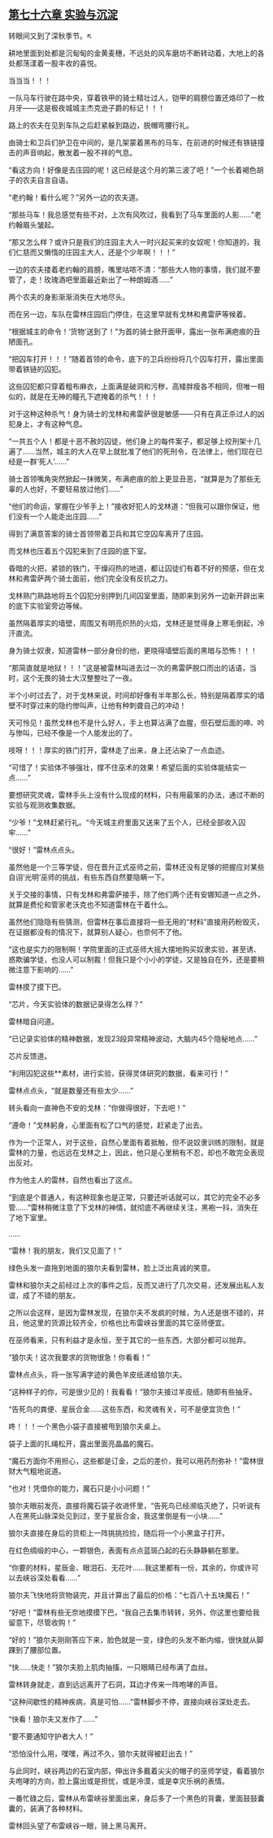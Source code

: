 ## [第七十六章 实验与沉淀](https://www.xxbiquge.com/11_11222/5428857.html)


  转眼间又到了深秋季节。↖

  耕地里面到处都是沉甸甸的金黄麦穗，不远处的风车磨坊不断转动着，大地上的各处都荡漾着一股丰收的喜悦。

  当当当！！！

  一队马车行驶在路中央，穿着铁甲的骑士精壮过人，铠甲的肩膀位置还烙印了一枚月牙——这是极夜城城主杰克逊子爵的标记！！！

  路上的农夫在见到车队之后赶紧躲到路边，脱帽弯腰行礼。

  由骑士和卫兵们护卫在中间的，是几架蒙着黑布的马车，在前进的时候还有铁链撞击的声音响起，散发着一股不祥的气息。

  “看这方向！好像是去庄园的呢！这已经是这个月的第三波了吧！”一个长着褐色胡子的农夫自言自语。

  “老约翰！看什么呢？”另外一边的农夫道。

  “那些马车！我总感觉有些不对，上次有风吹过，我看到了马车里面的人影……”老约翰眉头皱起。

  “那又怎么样？或许只是我们的庄园主大人一时兴起买来的女奴呢！你知道的，我们仁慈而又懒惰的庄园主大人，还是个少年啊！！！”

  一边的农夫搂着老约翰的肩膀，嘴里咕哝不清：“那些大人物的事情，我们就不要管了，走！玫瑰酒吧里面最近新出了一种朗姆酒……”

  两个农夫的身影渐渐消失在大地尽头。

  而在另一边，车队在雷林庄园后门停住，在这里早就有戈林和弗雷萨等候着。

  “根据城主的命令！‘货物’送到了！”为首的骑士掀开面甲，露出一张布满疤痕的丑陋面孔。

  “把囚车打开！！！”随着首领的命令，底下的卫兵纷纷将几个囚车打开，露出里面带着铁链的囚犯。

  这些囚犯都只穿着粗布麻衣，上面满是破洞和污秽，高矮胖瘦各不相同，但唯一相似的，就是在无神的瞳孔下遮掩着的杀气！！！

  对于这种这种杀气！身为骑士的戈林和弗雷萨很是敏感——只有在真正杀过人的凶犯身上，才有这种气息。

  “一共五个人！都是十恶不赦的囚徒，他们身上的每件案子，都足够上绞刑架十几遍了……当然，城主的大人在早上就批准了他们的死刑令，在法律上，他们现在已经是一群‘死人’……”

  骑士首领嘴角突然掀起一抹微笑，布满疤痕的脸上更显丑恶，“就算是为了那些无辜的人也好，不要轻易放过他们……”

  “他们的命运，掌握在少爷手上！”接收好犯人的戈林道：“但我可以跟你保证，他们没有一个人能走出庄园……”

  得到了满意答案的骑士首领带着卫兵和其它空囚车离开了庄园。

  而戈林也压着五个囚犯来到了庄园的底下室。

  昏暗的火把，紧锁的铁门，干燥闷热的地道，都让囚徒们有着不好的预感，但在戈林和弗雷萨两个骑士面前，他们完全没有反抗之力。

  戈林熟门熟路地将五个囚犯分别押到几间囚室里面，随即来到另外一边新开辟出来的底下实验室旁边等候。

  虽然隔着厚实的墙壁，周围又有明亮炽热的火焰，戈林还是觉得身上寒毛倒起，冷汗直流。

  身为骑士奴隶，知道雷林一部分身份的他，更晓得墙壁后面的黑暗与恐怖！！！

  “那简直就是地狱！！！”这是被雷林叫进去过一次的弗雷萨脱口而出的话语，当时，这个无畏的骑士大汉整整吐了一夜。

  半个小时过去了，对于戈林来说，时间却好像有半年那么长，特别是隔着厚实的墙壁不时穿过来的隐约惨叫声，让他有种刺聋自己的冲动！

  天可怜见！虽然戈林也不是什么好人，手上也算沾满了血腥，但石壁后面的呻、吟与惨叫，已经不像是一个人能发出的了。

  吱呀！！！厚实的铁门打开，雷林走了出来，身上还沾染了一点血迹。

  “可惜了！实验体不够强壮，撑不住巫术的效果！希望后面的实验体能结实一点……”

  要想研究灵魂，雷林手头上没有什么现成的材料，只有用最笨的办法，通过不断的实验与观测收集数据。

  “少爷！”戈林赶紧行礼。“今天城主府里面又送来了五个人，已经全部收入囚牢……”

  “很好！”雷林点点头。

  虽然他是一个三等学徒，但在晋升正式巫师之前，雷林还没有足够的把握应对某些自诩‘光明’巫师的挑战，有些东西自然要隐瞒一下。

  关于交接的事情，只有戈林和弗雷萨接手，除了他们两个还有安娜知道一点之外，就算是费伦和管家老沃克也不知道雷林在干着什么。

  虽然他们隐隐有些猜测，但雷林在事后直接将一些无用的“材料”直接用药粉毁灭，在证据都没有的情况下，就算别人疑心，也奈何不了他。

  “这也是实力的限制啊！学院里面的正式巫师大摇大摆地购买奴隶实验，甚至诱、惑欺骗学徒，也没人可以制裁！但我只是个小小的学徒，又是独自在外，还是要稍微注意下影响的……”

  雷林摸了摸下巴。

  “芯片，今天实验体的数据记录得怎么样？”

  雷林暗自问道。

  “已记录实验体的精神数据，发现23段异常精神波动，大脑内45个隐秘地点……”

  芯片反馈道。

  “利用囚犯这些**素材，进行实验，获得灵体研究的数据，看来可行！”

  雷林点点头，“就是数量还有些太少……”

  转头看向一直神色不安的戈林：“你做得很好，下去吧！”

  “遵命！”戈林躬身，心里面有松了口气的感觉，赶紧走了出去。

  作为一个正常人，对于这些，自然心里面有着抵触，但不说奴隶训练的限制，就是雷林的力量，也远远在戈林之上，因此，他只是心里稍有不忍，却也不敢完全表现出反对。

  作为他主人的雷林，自然也看出了这点。

  “到底是个普通人，有这种现象也是正常，只要还听话就可以，其它的完全不必多管……”雷林稍微注意了下戈林的神情，就彻底不再继续关注，黑袍一抖，消失在了地下室里。

  ……

  “雷林！我的朋友，我们又见面了！”

  绿色头发一直拖到地面的狼尔夫看到雷林，脸上泛出真诚的笑意。

  雷林和狼尔夫之前经过上次的事件之后，反而又进行了几次交易，还发展出私人友谊，成了不错的朋友。

  之所以会这样，是因为雷林发现，在狼尔夫不发疯的时候，为人还是很不错的，并且，他这里的货源比较齐全，价格也比布雷峡谷里面的其它巫师便宜。

  在巫师看来，只有利益才是永恒，至于其它的一些东西，大部分都可以抛弃。

  “狼尔夫！这次我要求的货物很急！你看看！”

  雷林点点头，将一张写满字迹的黄色羊皮纸递给狼尔夫。

  “这种样子的你，可是很少见的！我看看！”狼尔夫接过羊皮纸，随即有些抽牙。

  “告死鸟的粪便、星辰合金……这些东西，和灵魂有关，可不是便宜货色！”

  咚！！！一个黑色小袋子直接被甩到狼尔夫桌上。

  袋子上面的扎绳松开，露出里面亮晶晶的魔石。

  “魔石方面你不用担心，这些都是订金，之后的差价，我可以用药剂弥补！”雷林很财大气粗地说道。

  “也对！凭借你的能力，魔石只是小小问题！”

  狼尔夫眼前发亮，直接将魔石袋子收进怀里，“告死鸟已经濒临灭绝了，只听说有人在黑死山脉深处见到过，至于星辰合金，我这里倒是有一小块……”

  狼尔夫直接在身后的货柜上一阵挑挑捡捡，随后将一个小黑盒子打开。

  在红色绸缎的中心，一颗银色，表面有点点蓝斑凸起的石头静静躺在那里。

  “你要的材料，星辰金、眼泪石、无花叶……我这里都有一份，其余的，你或许可以去峡谷深处看看……”

  狼尔夫飞快地将货物装完，并且计算出了最后的价格：“七百八十五块魔石！”

  “好吧！”雷林有些无奈地摸摸下巴，“我自己去集市转转，另外，你这里也要给我留意下，尽管收购！”

  “好的！”狼尔夫刚刚答应下来，脸色就是一变，绿色的头发不断内缩，很快就从脚踝到了腰部位置。

  “快……快走！”狼尔夫脸上肌肉抽搐，一只眼睛已经布满了血丝。

  雷林转身就走，直到远远离开了石洞，耳边才传来一阵咆哮的声音。

  “这种间歇性的精神疾病，真是可怕……”雷林脚步不停，直接向峡谷深处走去。

  “快看！狼尔夫又发作了……”

  “要不要通知守护者大人！”

  “恐怕没什么用，嘿嘿，再过不久，狼尔夫就得被赶出去！”

  与此同时，峡谷两边的石室内部，伸出许多戴着尖尖的帽子的巫师学徒，看着狼尔夫咆哮的方向，脸上露出或是担忧，或是冷漠，或是幸灾乐祸的表情。

  一番忙碌之后，雷林从布雷峡谷里面出来，身后多了一个黑色的背囊，里面鼓鼓囊囊的，装满了各种材料。

  雷林回头望了布雷峡谷一眼，骑上黑马离开。
